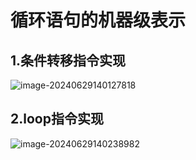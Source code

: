 # 循环语句的机器级表示

## 1.条件转移指令实现



![image-20240629140127818](../TyporaImage/计算机组成原理图片/image-20240629140127818.png)

## 2.loop指令实现

![image-20240629140238982](../TyporaImage/计算机组成原理图片/image-20240629140238982.png)